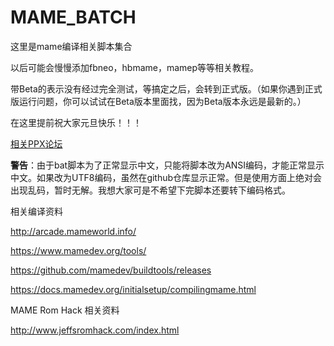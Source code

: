 # MAME_BATCH
这里是mame编译相关脚本集合

以后可能会慢慢添加fbneo，hbmame，mamep等等相关教程。

带Beta的表示没有经过完全测试，等搞定之后，会转到正式版。（如果你遇到正式版运行问题，你可以试试在Beta版本里面找，因为Beta版本永远是最新的。）

在这里提前祝大家元旦快乐！！！

[相关PPX论坛](https://www.ppxclub.com/forum.php?mod=viewthread&tid=693831&page=1&extra=#pid8114341)

**警告**：由于bat脚本为了正常显示中文，只能将脚本改为ANSI编码，才能正常显示中文。如果改为UTF8编码，虽然在github仓库显示正常。但是使用方面上绝对会出现乱码，暂时无解。我想大家可是不希望下完脚本还要转下编码格式。


相关编译资料

http://arcade.mameworld.info/

https://www.mamedev.org/tools/

https://github.com/mamedev/buildtools/releases

https://docs.mamedev.org/initialsetup/compilingmame.html

MAME Rom Hack 相关资料

http://www.jeffsromhack.com/index.html